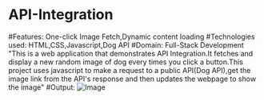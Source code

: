 # API-Integration
#Features: One-click Image Fetch,Dynamic content loading
#Technologies used: HTML,CSS,Javascript,Dog API
#Domain: Full-Stack Development
"This is a web application that demonstrates API Integration.It fetches and display a new random image of dog every times you click a button.This project uses javascript to make a request to a public API(Dog API),get the image link from the API's response and then updates the webpage to show the image"
#Output: ![Image](https://github.com/user-attachments/assets/e529113c-afad-4f76-9eed-84af8574211f)
